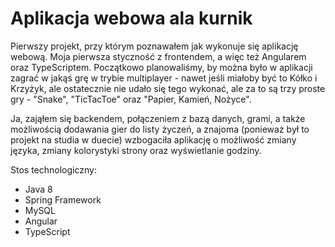 # Aplikacja webowa ala kurnik
Pierwszy projekt, przy którym poznawałem jak wykonuje się aplikację webową. Moja pierwsza styczność z frontendem, a więc też Angularem oraz TypeScriptem. Początkowo planowaliśmy, by można było w aplikacji zagrać w jakąś grę w trybie multiplayer - nawet jeśli miałoby być to Kółko i Krzyżyk, ale ostatecznie nie udało się tego wykonać, ale za to są trzy proste gry - "Snake", "TicTacToe" oraz "Papier, Kamień, Nożyce". 

Ja, zająłem się backendem, połączeniem z bazą danych, grami, a także możliwością dodawania gier do listy życzeń, a znajoma (ponieważ był to projekt na studia w duecie) wzbogaciła aplikację o możliwość zmiany języka, zmiany kolorystyki strony oraz wyświetlanie godziny.

Stos technologiczny:
- Java 8
- Spring Framework
- MySQL
- Angular
- TypeScript

